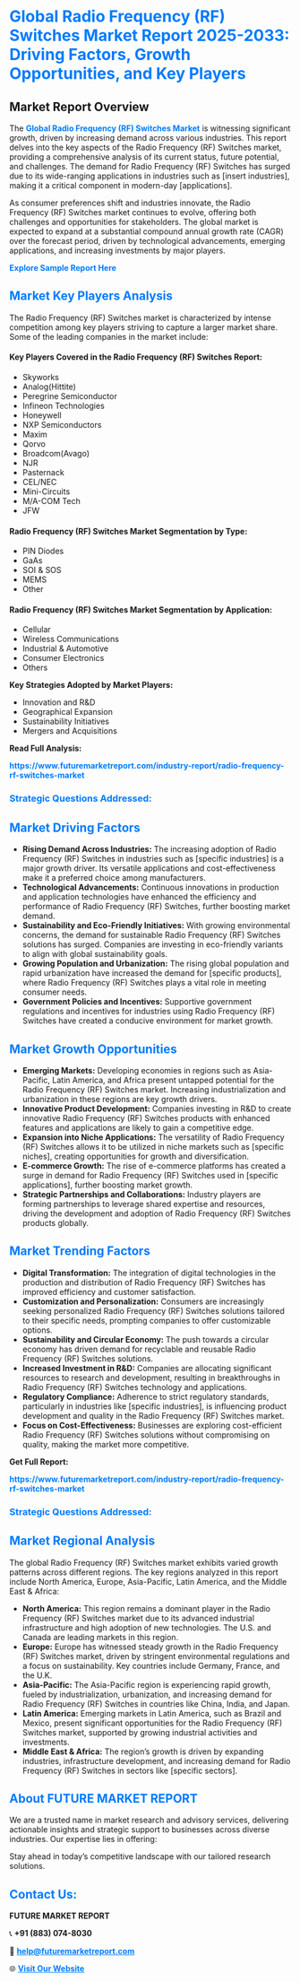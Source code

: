 <h1 style="color: #007BFF;">Global Radio Frequency (RF) Switches Market Report 2025-2033: Driving Factors, Growth Opportunities, and Key Players</h1>

<section id="overview">
<h2>Market Report Overview</h2>
<p>The <a href="https://www.futuremarketreport.com/industry-report/radio-frequency-rf-switches-market" style="color: #007BFF; text-decoration: none;"><strong>Global Radio Frequency (RF) Switches Market</strong></a> is witnessing significant growth, driven by increasing demand across various industries. This report delves into the key aspects of the Radio Frequency (RF) Switches market, providing a comprehensive analysis of its current status, future potential, and challenges. The demand for Radio Frequency (RF) Switches has surged due to its wide-ranging applications in industries such as [insert industries], making it a critical component in modern-day [applications].</p>
<p>As consumer preferences shift and industries innovate, the Radio Frequency (RF) Switches market continues to evolve, offering both challenges and opportunities for stakeholders. The global market is expected to expand at a substantial compound annual growth rate (CAGR) over the forecast period, driven by technological advancements, emerging applications, and increasing investments by major players.</p>
</section>

<section id="overview">
<p><a href="https://www.futuremarketreport.com/request-sample/reportId=75461" style="color: #007BFF; text-decoration: none;"><strong>Explore Sample Report Here</strong></a></p>
</section>

<section id="key-players">
<h2 style="color: #007BFF;">Market Key Players Analysis</h2>
<p>The Radio Frequency (RF) Switches market is characterized by intense competition among key players striving to capture a larger market share. Some of the leading companies in the market include:</p>
<h4>Key Players Covered in the Radio Frequency (RF) Switches Report:</h4>
<ul><li>Skyworks</li><li>Analog(Hittite)</li><li>Peregrine Semiconductor</li><li>Infineon Technologies</li><li>Honeywell</li><li>NXP Semiconductors</li><li>Maxim</li><li>Qorvo</li><li>Broadcom(Avago)</li><li>NJR</li><li>Pasternack</li><li>CEL/NEC</li><li>Mini-Circuits</li><li>M/A-COM Tech</li><li>JFW</li></ul>
<h4>Radio Frequency (RF) Switches Market Segmentation by Type:</h4>
<ul><li>PIN Diodes</li><li>GaAs</li><li>SOI &amp; SOS</li><li>MEMS</li><li>Other</li></ul>

<h4>Radio Frequency (RF) Switches Market Segmentation by Application:</h4>
<ul><li>Cellular</li><li>Wireless Communications</li><li>Industrial &amp; Automotive</li><li>Consumer Electronics</li><li>Others</li></ul>
<p><strong>Key Strategies Adopted by Market Players:</strong></p>
<ul>
<li>Innovation and R&D</li>
<li>Geographical Expansion</li>
<li>Sustainability Initiatives</li>
<li>Mergers and Acquisitions</li>
</ul>
</section>

<section>
<p><strong>Read Full Analysis: </strong></p><a href="https://www.futuremarketreport.com/industry-report/radio-frequency-rf-switches-market" style="color: #007BFF; text-decoration: none;"><strong>https://www.futuremarketreport.com/industry-report/radio-frequency-rf-switches-market</strong></a>
<h3 style="color: #007BFF;">Strategic Questions Addressed:</h3>
</section>

<section id="driving-factors">
<h2 style="color: #007BFF;">Market Driving Factors</h2>
<ul>
<li><strong>Rising Demand Across Industries:</strong> The increasing adoption of Radio Frequency (RF) Switches in industries such as [specific industries] is a major growth driver. Its versatile applications and cost-effectiveness make it a preferred choice among manufacturers.</li>
<li><strong>Technological Advancements:</strong> Continuous innovations in production and application technologies have enhanced the efficiency and performance of Radio Frequency (RF) Switches, further boosting market demand.</li>
<li><strong>Sustainability and Eco-Friendly Initiatives:</strong> With growing environmental concerns, the demand for sustainable Radio Frequency (RF) Switches solutions has surged. Companies are investing in eco-friendly variants to align with global sustainability goals.</li>
<li><strong>Growing Population and Urbanization:</strong> The rising global population and rapid urbanization have increased the demand for [specific products], where Radio Frequency (RF) Switches plays a vital role in meeting consumer needs.</li>
<li><strong>Government Policies and Incentives:</strong> Supportive government regulations and incentives for industries using Radio Frequency (RF) Switches have created a conducive environment for market growth.</li>
</ul>
</section>

<section id="growth-opportunities">
<h2 style="color: #007BFF;">Market Growth Opportunities</h2>
<ul>
<li><strong>Emerging Markets:</strong> Developing economies in regions such as Asia-Pacific, Latin America, and Africa present untapped potential for the Radio Frequency (RF) Switches market. Increasing industrialization and urbanization in these regions are key growth drivers.</li>
<li><strong>Innovative Product Development:</strong> Companies investing in R&D to create innovative Radio Frequency (RF) Switches products with enhanced features and applications are likely to gain a competitive edge.</li>
<li><strong>Expansion into Niche Applications:</strong> The versatility of Radio Frequency (RF) Switches allows it to be utilized in niche markets such as [specific niches], creating opportunities for growth and diversification.</li>
<li><strong>E-commerce Growth:</strong> The rise of e-commerce platforms has created a surge in demand for Radio Frequency (RF) Switches used in [specific applications], further boosting market growth.</li>
<li><strong>Strategic Partnerships and Collaborations:</strong> Industry players are forming partnerships to leverage shared expertise and resources, driving the development and adoption of Radio Frequency (RF) Switches products globally.</li>
</ul>
</section>

<section id="trending-factors">
<h2 style="color: #007BFF;">Market Trending Factors</h2>
<ul>
<li><strong>Digital Transformation:</strong> The integration of digital technologies in the production and distribution of Radio Frequency (RF) Switches has improved efficiency and customer satisfaction.</li>
<li><strong>Customization and Personalization:</strong> Consumers are increasingly seeking personalized Radio Frequency (RF) Switches solutions tailored to their specific needs, prompting companies to offer customizable options.</li>
<li><strong>Sustainability and Circular Economy:</strong> The push towards a circular economy has driven demand for recyclable and reusable Radio Frequency (RF) Switches solutions.</li>
<li><strong>Increased Investment in R&D:</strong> Companies are allocating significant resources to research and development, resulting in breakthroughs in Radio Frequency (RF) Switches technology and applications.</li>
<li><strong>Regulatory Compliance:</strong> Adherence to strict regulatory standards, particularly in industries like [specific industries], is influencing product development and quality in the Radio Frequency (RF) Switches market.</li>
<li><strong>Focus on Cost-Effectiveness:</strong> Businesses are exploring cost-efficient Radio Frequency (RF) Switches solutions without compromising on quality, making the market more competitive.</li>
</ul>
</section>

<section>
<p><strong>Get Full Report: </strong></p><a href="https://www.futuremarketreport.com/industry-report/radio-frequency-rf-switches-market" style="color: #007BFF; text-decoration: none;"><strong>https://www.futuremarketreport.com/industry-report/radio-frequency-rf-switches-market</strong></a>
<h3 style="color: #007BFF;">Strategic Questions Addressed:</h3>
</section>


<section id="regional-analysis">
<h2 style="color: #007BFF;">Market Regional Analysis</h2>
<p>The global Radio Frequency (RF) Switches market exhibits varied growth patterns across different regions. The key regions analyzed in this report include North America, Europe, Asia-Pacific, Latin America, and the Middle East & Africa:</p>
<ul>
<li><strong>North America:</strong> This region remains a dominant player in the Radio Frequency (RF) Switches market due to its advanced industrial infrastructure and high adoption of new technologies. The U.S. and Canada are leading markets in this region.</li>
<li><strong>Europe:</strong> Europe has witnessed steady growth in the Radio Frequency (RF) Switches market, driven by stringent environmental regulations and a focus on sustainability. Key countries include Germany, France, and the U.K.</li>
<li><strong>Asia-Pacific:</strong> The Asia-Pacific region is experiencing rapid growth, fueled by industrialization, urbanization, and increasing demand for Radio Frequency (RF) Switches in countries like China, India, and Japan.</li>
<li><strong>Latin America:</strong> Emerging markets in Latin America, such as Brazil and Mexico, present significant opportunities for the Radio Frequency (RF) Switches market, supported by growing industrial activities and investments.</li>
<li><strong>Middle East & Africa:</strong> The region’s growth is driven by expanding industries, infrastructure development, and increasing demand for Radio Frequency (RF) Switches in sectors like [specific sectors].</li>
</ul>
</section>

<footer>
<h2 style="color: #007BFF;">About FUTURE MARKET REPORT</h2>
<p>We are a trusted name in market research and advisory services, delivering actionable insights and strategic support to businesses across diverse industries. Our expertise lies in offering:</p>

<p>Stay ahead in today’s competitive landscape with our tailored research solutions.</p>

<h2 style="color: #007BFF;">Contact Us:</h2>
<p><strong>FUTURE MARKET REPORT</strong></p>
<p>📞 <strong>+91 (883) 074-8030</strong></p>
<p>📧 <strong><a href="mailto:help@futuremarketreport.com" style="color: #007BFF;">help@futuremarketreport.com</a></strong></p>
<p>🌐 <strong><a href="https://www.futuremarketreport.com/" style="color: #007BFF;">Visit Our Website</a></strong></p>
</footer>
